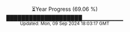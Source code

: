 <p align="center">
⏳Year Progress (69.06 %)<br>
████████████████████▁▁▁▁▁▁▁▁▁▁ <br>
<sub>Updated: Mon, 09 Sep 2024 18:03:17 GMT</sub>
</p>

